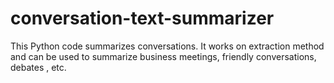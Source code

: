 # conversation-text-summarizer
This Python code summarizes conversations. It works on extraction method and can be used to summarize business meetings, friendly conversations, debates , etc.
